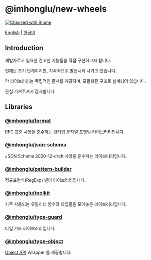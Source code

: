# @imhonglu/new-wheels

[![Checked with Biome](https://img.shields.io/badge/Checked_with-Biome-60a5fa?style=flat&logo=biome)](https://biomejs.dev)

[English](./README.md) | [한국어](./README_KR.md)

## Introduction

개발자로서 필요한 견고한 기능들을 직접 구현하고자 합니다.

현재는 초기 단계이지만, 지속적으로 발전시켜 나가고 있습니다.

각 라이브러리는 독립적인 문서를 제공하며, 모듈화된 구조로 설계되어 있습니다.

관심 가져주셔서 감사합니다.

## Libraries

### [@imhonglu/format](./libs/format/README_KR.md)

RFC 표준 사양을 준수하는 강타입 문자열 포맷팅 라이브러리입니다.

### [@imhonglu/json-schema](./libs/json-schema/README_KR.md)

JSON Schema 2020-12-draft 사양을 준수하는 라이브러리입니다.

### [@imhonglu/pattern-builder](./libs/pattern-builder/README_KR.md)

정규표현식(RegExp) 빌더 라이브러리입니다.

### [@imhonglu/toolkit](./libs/toolkit/README_KR.md)

자주 사용되는 유틸리티 함수와 타입들을 모아놓은 라이브러리입니다.

### [@imhonglu/type-guard](./libs/type-guard/README_KR.md)

타입 가드 라이브러리입니다.

### [@imhonglu/type-object](./libs/type-object/README_KR.md)

[Object API](https://developer.mozilla.org/docs/Web/JavaScript/Reference/Global_Objects/Object) Wrapper 를 제공합니다.
